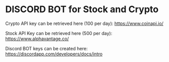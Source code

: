 # DISCORD BOT for Stock and Crypto

Crypto API key can be retrieved here (100 per day):
https://www.coinapi.io/

Stock API Key can be retrieved here (500 per day):
https://www.alphavantage.co/

Discord BOT keys can be created here:
https://discordapp.com/developers/docs/intro

